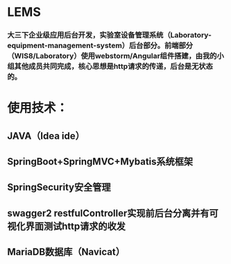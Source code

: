 # LEMS
### 大三下企业级应用后台开发，实验室设备管理系统（Laboratory-equipment-management-system）后台部分。前端部分（WIS8/Laboratory）使用webstorm/Angular组件搭建，由我的小组其他成员共同完成，核心思想是http请求的传递，后台是无状态的。
# 使用技术：
## JAVA（Idea ide）
## SpringBoot+SpringMVC+Mybatis系统框架
## SpringSecurity安全管理
## swagger2 restfulController实现前后台分离并有可视化界面测试http请求的收发
## MariaDB数据库（Navicat）
